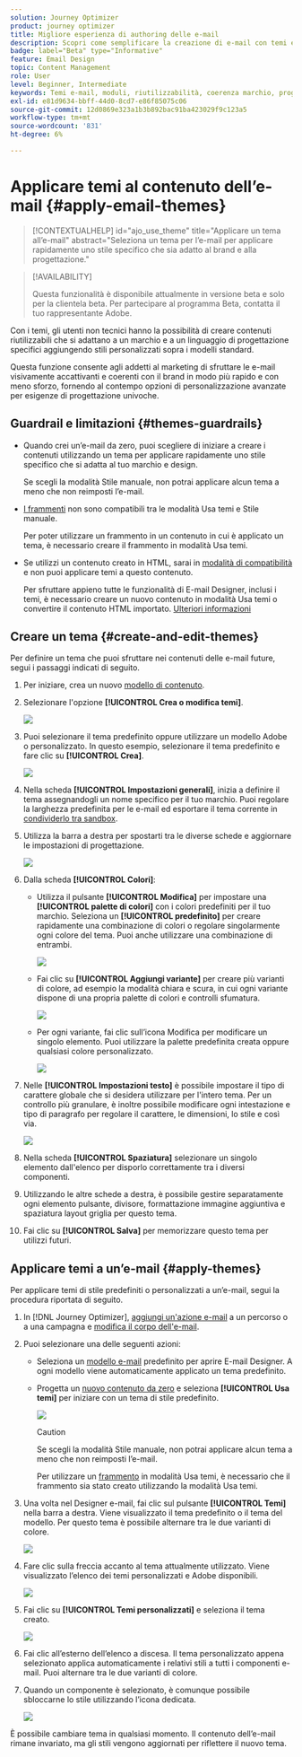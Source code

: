 ```yaml
---
solution: Journey Optimizer
product: journey optimizer
title: Migliore esperienza di authoring delle e-mail
description: Scopri come semplificare la creazione di e-mail con temi e moduli riutilizzabili, garantendo coerenza ed efficienza nella progettazione delle campagne.
badge: label="Beta" type="Informative"
feature: Email Design
topic: Content Management
role: User
level: Beginner, Intermediate
keywords: Temi e-mail, moduli, riutilizzabilità, coerenza marchio, progettazione e-mail, CSS personalizzato, ottimizzazione mobile
exl-id: e81d9634-bbff-44d0-8cd7-e86f85075c06
source-git-commit: 12d0869e323a1b3b892bac91ba423029f9c123a5
workflow-type: tm+mt
source-wordcount: '831'
ht-degree: 6%

---
```


# Applicare temi al contenuto dell’e-mail {#apply-email-themes}

>[!CONTEXTUALHELP]
>id="ajo_use_theme"
>title="Applicare un tema all’e-mail"
>abstract="Seleziona un tema per l’e-mail per applicare rapidamente uno stile specifico che sia adatto al brand e alla progettazione."

<!--This documentation provides a comprehensive guide to using themes to streamline your email creation process. With the ability to define reusable themes and leverage pre-designed modules, marketers can create professional, brand-aligned emails faster and with less effort.-->

>[!AVAILABILITY]
>
>Questa funzionalità è disponibile attualmente in versione beta e solo per la clientela beta. Per partecipare al programma Beta, contatta il tuo rappresentante Adobe.

Con i temi, gli utenti non tecnici hanno la possibilità di creare contenuti riutilizzabili che si adattano a un marchio e a un linguaggio di progettazione specifici aggiungendo stili personalizzati sopra i modelli standard<!-- to achieve brand specific results-->.

Questa funzione consente agli addetti al marketing di sfruttare le e-mail visivamente accattivanti e coerenti con il brand in modo più rapido e con meno sforzo, fornendo al contempo opzioni di personalizzazione avanzate per esigenze di progettazione univoche.

<!--What is the Enhanced Email Authoring Experience?

This feature introduces two key components to simplify and enhance email creation:

* **Theme Management System**: A centralized system for creating, customizing, and applying reusable themes to emails. Themes ensure consistent styling across campaigns and eliminate the need for repetitive manual styling.

* **Modules**: Pre-designed, reusable content blocks that abstract common email elements (e.g., titles, descriptions, images, and links). Modules are built using customizable low-level components, offering flexibility while maintaining design standards.

Key Benefits:

- **Consistency**: Ensure all emails align with your brand's design guidelines.
- **Efficiency**: Save time by reusing themes and modules across campaigns.
- **Customization**: Add custom CSS and mobile-specific styles for advanced designs.
- **Scalability**: Eliminate repetitive styling tasks, enabling faster email creation.-->

## Guardrail e limitazioni {#themes-guardrails}

* Quando crei un’e-mail da zero, puoi scegliere di iniziare a creare i contenuti utilizzando un tema per applicare rapidamente uno stile specifico che si adatta al tuo marchio e design.

  Se scegli la modalità Stile manuale, non potrai applicare alcun tema a meno che non reimposti l’e-mail.

* [I frammenti](../content-management/fragments.md) non sono compatibili tra le modalità Usa temi e Stile manuale.

  Per poter utilizzare un frammento in un contenuto in cui è applicato un tema, è necessario creare il frammento in modalità Usa temi.

* Se utilizzi un contenuto creato in HTML, sarai in [modalità di compatibilità](existing-content.md) e non puoi applicare temi a questo contenuto.

  Per sfruttare appieno tutte le funzionalità di E-mail Designer, inclusi i temi, è necessario creare un nuovo contenuto in modalità Usa temi o convertire il contenuto HTML importato. [Ulteriori informazioni](existing-content.md)

<!--If using a content created in Manual Styling mode or HTML, you cannot apply themes to this content. You must create a new content in Use Themes mode.

If you apply a theme to a content using a [fragment](../content-management/fragments.md) created in Manual Styling mode, the rendering may not be optimal.-->

## Creare un tema {#create-and-edit-themes}

Per definire un tema che puoi sfruttare nei contenuti delle e-mail future, segui i passaggi indicati di seguito.

1. Per iniziare, crea un nuovo [modello di contenuto](../content-management/create-content-templates.md).

1. Selezionare l&#39;opzione **[!UICONTROL Crea o modifica temi]**.

   ![](assets/theme-create.png)

1. Puoi selezionare il tema predefinito oppure utilizzare un modello Adobe o personalizzato. In questo esempio, selezionare il tema predefinito e fare clic su **[!UICONTROL Crea]**.

   ![](assets/theme-select.png)

1. Nella scheda **[!UICONTROL Impostazioni generali]**, inizia a definire il tema assegnandogli un nome specifico per il tuo marchio. Puoi regolare la larghezza predefinita per le e-mail ed esportare il tema corrente in [condividerlo tra sandbox](../configuration/copy-objects-to-sandbox.md).

   <!--![](assets/theme-general-settings.png)-->

1. Utilizza la barra a destra per spostarti tra le diverse schede e aggiornare le impostazioni di progettazione.

   ![](assets/theme-right-pane.png)

1. Dalla scheda **[!UICONTROL Colori]**:

   * Utilizza il pulsante **[!UICONTROL Modifica]** per impostare una **[!UICONTROL palette di colori]** con i colori predefiniti per il tuo marchio. Seleziona un **[!UICONTROL predefinito]** per creare rapidamente una combinazione di colori o regolare singolarmente ogni colore del tema. Puoi anche utilizzare una combinazione di entrambi.

     ![](assets/theme-colors.gif)

   * Fai clic su **[!UICONTROL Aggiungi variante]** per creare più varianti di colore, ad esempio la modalità chiara e scura, in cui ogni variante dispone di una propria palette di colori e controlli sfumatura.

     ![](assets/theme-colors-variant.png)

   * Per ogni variante, fai clic sull’icona Modifica per modificare un singolo elemento. Puoi utilizzare la palette predefinita creata oppure qualsiasi colore personalizzato.

     ![](assets/theme-colors-edit-variant.gif)

1. Nelle **[!UICONTROL Impostazioni testo]** è possibile impostare il tipo di carattere globale che si desidera utilizzare per l&#39;intero tema. Per un controllo più granulare, è inoltre possibile modificare ogni intestazione e tipo di paragrafo per regolare il carattere, le dimensioni, lo stile e così via.

   ![](assets/theme-text.png)

1. Nella scheda **[!UICONTROL Spaziatura]** selezionare un singolo elemento dall&#39;elenco per disporlo correttamente tra i diversi componenti.

   <!--![](assets/theme-spacing.png)-->

1. Utilizzando le altre schede a destra, è possibile gestire separatamente ogni elemento pulsante, divisore, formattazione immagine aggiuntiva e spaziatura layout griglia per questo tema.

   <!--![](assets/theme-buttons.png)-->

1. Fai clic su **[!UICONTROL Salva]** per memorizzare questo tema per utilizzi futuri.

## Applicare temi a un’e-mail {#apply-themes}

Per applicare temi di stile predefiniti o personalizzati a un’e-mail, segui la procedura riportata di seguito.

1. In [!DNL Journey Optimizer], [aggiungi un&#39;azione e-mail](create-email.md) a un percorso o a una campagna e [modifica il corpo dell&#39;e-mail](get-started-email-design.md#key-steps).

1. Puoi selezionare una delle seguenti azioni:

   * Seleziona un [modello e-mail](use-email-templates.md) predefinito per aprire E-mail Designer. A ogni modello viene automaticamente applicato un tema predefinito.

   * Progetta un [nuovo contenuto da zero](content-from-scratch.md) e seleziona **[!UICONTROL Usa temi]** per iniziare con un tema di stile predefinito.

     ![](assets/theme-from-scratch.png)

     >[!CAUTION]
     >
     >Se scegli la modalità Stile manuale, non potrai applicare alcun tema a meno che non reimposti l’e-mail.
     >
     >Per utilizzare un [frammento](../content-management/fragments.md) in modalità Usa temi, è necessario che il frammento sia stato creato utilizzando la modalità Usa temi.

1. Una volta nel Designer e-mail, fai clic sul pulsante **[!UICONTROL Temi]** nella barra a destra. Viene visualizzato il tema predefinito o il tema del modello. Per questo tema è possibile alternare tra le due varianti di colore.

   ![](assets/theme-default-hero.png)

1. Fare clic sulla freccia accanto al tema attualmente utilizzato. Viene visualizzato l’elenco dei temi personalizzati e Adobe disponibili.

   ![](assets/theme-hero-change.png)

1. Fai clic su **[!UICONTROL Temi personalizzati]** e seleziona il tema creato.

   ![](assets/theme-select-custom.png)

1. Fai clic all’esterno dell’elenco a discesa. Il tema personalizzato appena selezionato applica automaticamente i relativi stili a tutti i componenti e-mail. Puoi alternare tra le due varianti di colore.

1. Quando un componente è selezionato, è comunque possibile sbloccarne lo stile utilizzando l’icona dedicata.

   ![](assets/theme-unlock-style.png)

È possibile cambiare tema in qualsiasi momento. Il contenuto dell’e-mail rimane invariato, ma gli stili vengono aggiornati per riflettere il nuovo tema.

<!--
>[!NOTE]
> - Themes apply styles globally. Ensure your theme is finalized before applying it to multiple emails.
> - Switching themes may override custom styles applied to individual components.

>[!CAUTION]
> - When using fragments, the email's theme will override the fragment's styles. A warning will be displayed in the editor if there is a conflict.

## Example Use Cases {#example-use-cases}

### 1. Creating a New Theme
- A marketer creates a theme with their brand's colors, fonts, and button styles.
- The theme is saved and reused across multiple email campaigns.

### 2. Switching Themes
- A marketer applies a holiday-themed design to an existing email by switching to a pre-designed holiday theme.-->
